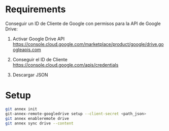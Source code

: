 # Requirements

Conseguir un ID de Cliente de Google con permisos para la API de Google Drive:

1. Activar Google Drive API
   https://console.cloud.google.com/marketplace/product/google/drive.googleapis.com

2. Conseguir el ID de Cliente
   https://console.cloud.google.com/apis/credentials

3. Descargar JSON

# Setup

```bash
git annex init
git-annex-remote-googledrive setup --client-secret <path_json>
git annex enableremote drive
git annex sync drive --content
```
